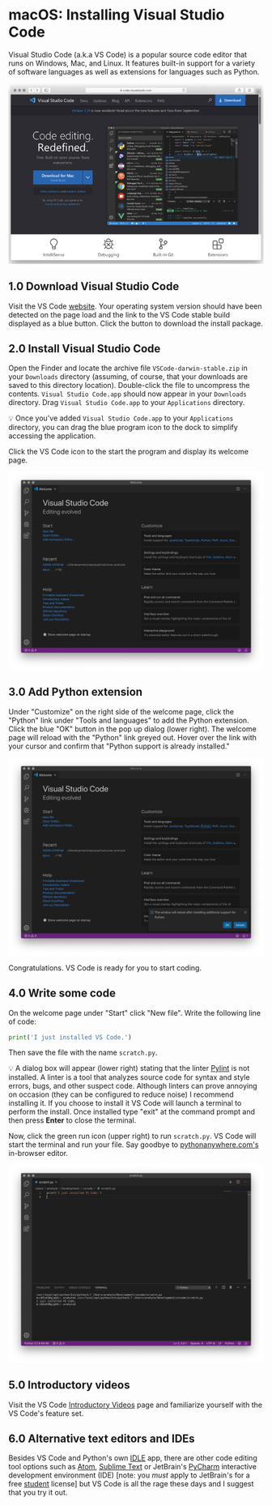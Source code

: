 # macOS: Installing Visual Studio Code
Visual Studio Code (a.k.a VS Code) is a popular source code editor that runs on Windows, Mac, and Linux. It features
built-in support for a variety of software languages as well as extensions for languages such as Python.

![VS Code home page](assets/mac-install_vs_code-download_mac.png)

## 1.0 Download Visual Studio Code
Visit the VS Code [website](https://code.visualstudio.com/). Your operating system version should have been detected 
on the page load and the link to the VS Code stable build displayed as a blue button. Click the button to 
download the install package.

## 2.0 Install Visual Studio Code
Open the Finder and locate the archive file `VSCode-darwin-stable.zip` in your `Downloads` directory (assuming, of 
course, that your downloads are saved to this directory location). Double-click the file to uncompress the contents. 
`Visual Studio Code.app` should now appear in your `Downloads` directory. Drag
`Visual Studio Code.app` to your `Applications` directory.

:bulb: Once you've added `Visual Studio Code.app` to your `Applications` directory, you can drag the blue program
icon to the dock to simplify accessing the application.

Click the VS Code icon to the start the program and display its welcome page.

![VS Code App Home](assets/mac-install_vscode_app_welcome_page.png) 

## 3.0 Add Python extension
Under "Customize" on the right side of the welcome page, click the "Python" link under "Tools and languages" to add the
Python extension. Click the blue "OK" button in the pop up dialog (lower right). The welcome page will reload with the
"Python" link greyed out. Hover over the link with your cursor and confirm that "Python support is already installed."

![VS Code add Python extension](assets/mac-install_vscode_add_python_extension.png) 

Congratulations. VS Code is ready for you to start coding.

## 4.0 Write some code
On the welcome page under "Start" click "New file". Write the following line of code:

```python
print('I just installed VS Code.')
```
Then save the file with the name `scratch.py`.

:bulb: A dialog box will appear (lower right) stating that the linter [Pylint](https://www.pylint.org/) is not installed. 
A linter is a tool that analyzes source code for syntax and style errors, bugs, and other suspect code. Although 
linters can prove annoying on occasion (they can be configured to reduce noise) I recommend installing it. If you
choose to install it VS Code will launch a terminal to perform the install. Once installed type "exit" at the command
prompt and then press __Enter__ to close the terminal.

Now, click the green run icon (upper right) to run `scratch.py`. VS Code will start the terminal and run your file.
Say goodbye to [pythonanywhere.com's](https://www.pythonanywhere.com/) in-browser editor.

![VS Code run Python file](assets/mac-vscode_run_file.png) 

## 5.0 Introductory videos
Visit the VS Code [Introductory Videos](https://code.visualstudio.com/docs/getstarted/introvideos) page and familiarize
yourself with the VS Code's feature set.

## 6.0 Alternative text editors and IDEs
Besides VS Code and Python's own [IDLE](https://docs.python.org/3/library/idle.html) app, there are other code editing 
tool options such as [Atom](https://atom.io/), [Sublime Text](http://www.sublimetext.com/) or 
JetBrain's [PyCharm](https://www.jetbrains.com/pycharm/) interactive development environment (IDE) \[note: you _must_ 
apply to JetBrain's for a free [student](https://www.jetbrains.com/student/) license\] but VS Code is all the rage 
these days and I suggest that you try it out.